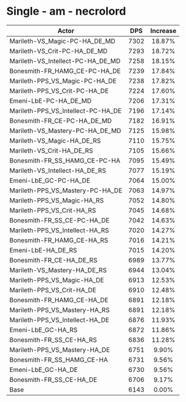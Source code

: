 # Single - am - necrolord
| Actor | DPS | Increase |
|---|:---:|:---:|
|Marileth-VS_Magic-PC-HA_DE_MD|7302|18.87%|
|Marileth-VS_Crit-PC-HA_DE_MD|7293|18.72%|
|Marileth-VS_Intellect-PC-HA_DE_MD|7258|18.15%|
|Bonesmith-FR_HAMG_CE-PC-HA_DE|7239|17.84%|
|Marileth-PPS_VS_Magic-PC-HA_DE|7238|17.82%|
|Marileth-PPS_VS_Crit-PC-HA_DE|7224|17.60%|
|Emeni-LbE-PC-HA_DE_MD|7206|17.31%|
|Marileth-PPS_VS_Intellect-PC-HA_DE|7196|17.14%|
|Bonesmith-FR_CE-PC-HA_DE_MD|7182|16.91%|
|Marileth-VS_Mastery-PC-HA_DE_MD|7125|15.98%|
|Marileth-VS_Magic-HA_DE_RS|7110|15.75%|
|Marileth-VS_Crit-HA_DE_RS|7105|15.66%|
|Bonesmith-FR_SS_HAMG_CE-PC-HA|7095|15.49%|
|Marileth-VS_Intellect-HA_DE_RS|7077|15.19%|
|Emeni-LbE_GC-PC-HA_DE|7064|15.00%|
|Marileth-PPS_VS_Mastery-PC-HA_DE|7063|14.97%|
|Marileth-PPS_VS_Magic-HA_RS|7052|14.80%|
|Marileth-PPS_VS_Crit-HA_RS|7045|14.68%|
|Bonesmith-FR_SS_CE-PC-HA_DE|7042|14.63%|
|Marileth-PPS_VS_Intellect-HA_RS|7020|14.27%|
|Bonesmith-FR_HAMG_CE-HA_RS|7016|14.21%|
|Emeni-LbE-HA_DE_RS|7015|14.20%|
|Bonesmith-FR_CE-HA_DE_RS|6989|13.77%|
|Marileth-VS_Mastery-HA_DE_RS|6944|13.04%|
|Marileth-PPS_VS_Magic-HA_DE|6913|12.53%|
|Marileth-PPS_VS_Crit-HA_DE|6910|12.48%|
|Bonesmith-FR_HAMG_CE-HA_DE|6891|12.18%|
|Marileth-PPS_VS_Mastery-HA_RS|6891|12.18%|
|Marileth-PPS_VS_Intellect-HA_DE|6876|11.93%|
|Emeni-LbE_GC-HA_RS|6872|11.86%|
|Bonesmith-FR_SS_CE-HA_RS|6836|11.28%|
|Marileth-PPS_VS_Mastery-HA_DE|6751|9.90%|
|Bonesmith-FR_SS_HAMG_CE-HA|6731|9.56%|
|Emeni-LbE_GC-HA_DE|6730|9.56%|
|Bonesmith-FR_SS_CE-HA_DE|6706|9.17%|
|Base|6143|0.00%|

